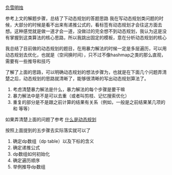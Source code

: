 [负雪明烛](https://leetcode-cn.com/problems/arithmetic-slices/solution/fu-xue-ming-zhu-bao-li-shuang-zhi-zhen-d-fc1l/)

参考上文的解题步骤，总结了下动态规划的答题思路
我在写动态规划类问题的时候，大部分的时候是看不出来有递推公式的，看标签有动态规划才会往这方面去想。这种感觉就是做一道才会一道，没做过的完全想不到动态规划，我认为这是没有掌握到这类算法的核心思路，所以我跳出固定的模板，意在分析动态规划的核心

我总结了目前做的动态规划的题目，在用暴力解法的时候一定是多层遍历，可以用动态规划去优化，也就是（空间换时间），只不过不像hashmap之类的那么直观，需要有一些推导和技巧

了解了上面的思路，可以明确动态规划的想法步骤为，也就是在下面几个问题弄清楚之后，动态规划的思路就清晰了，能够很清晰的写出动态规划算法了。

1. 考虑清楚暴力解法是什么，暴力解法的每个步骤是要干嘛
2. 暴力解法中是不是可以去重（或者叫剪枝、记忆搜索优化）
3. 重复的部分是不是跟之前计算的结果有关系（例如，一般是之前结果某几项的和 等等）


如果弄清楚上面的问题了参考
[什么是动态规划](https://programmercarl.com/%E5%8A%A8%E6%80%81%E8%A7%84%E5%88%92%E7%90%86%E8%AE%BA%E5%9F%BA%E7%A1%80.html#%E4%BB%80%E4%B9%88%E6%98%AF%E5%8A%A8%E6%80%81%E8%A7%84%E5%88%92)

按照上面提到的五步骤去实际落实就可以了

1. 确定dp数组（dp table）以及下标的含义
2. 确定递推公式
3. dp数组如何初始化
4. 确定遍历顺序
5. 举例推导dp数组